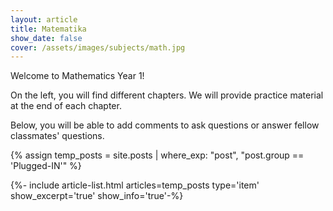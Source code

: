 ```yaml
---
layout: article
title: Matematika
show_date: false
cover: /assets/images/subjects/math.jpg
---
```

Welcome to Mathematics Year 1!

On the left, you will find different chapters. We will provide practice material at the end of each chapter.

Below, you will be able to add comments to ask questions or answer fellow classmates' questions.

<div class="mt-2"></div>

{% assign temp_posts = site.posts | where_exp: "post", "post.group == 'Plugged-IN'" %}

{%- include article-list.html articles=temp_posts type='item' show_excerpt='true' show_info='true'-%}

<div class="mt-5"></div>
